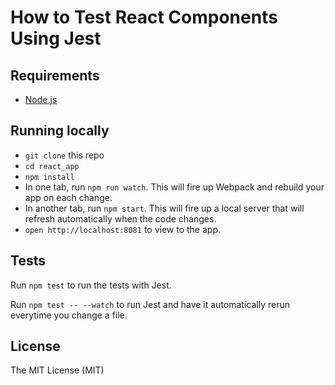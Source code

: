 # How to Test React Components Using Jest

## Requirements

* [Node.js](http://nodejs.org/)

## Running locally

- `git clone` this repo
- `cd react_app`
- `npm install`
- In one tab, run `npm run watch`. This will fire up Webpack and rebuild your app on each change.
- In another tab, run `npm start`. This will fire up a local server that will refresh automatically when the code changes.
- `open http://localhost:8081` to view to the app.

## Tests

Run `npm test` to run the tests with Jest.

Run `npm test -- --watch` to run Jest and have it automatically rerun everytime you change a file.


## License

The MIT License (MIT)